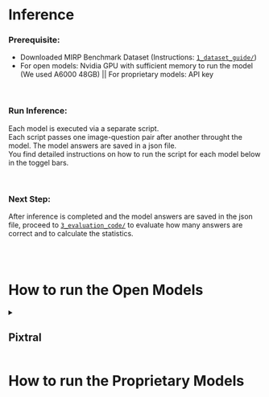 # Inference

### Prerequisite: 
- Downloaded MIRP Benchmark Dataset (Instructions: [`1_dataset_guide/`](https://github.com/Wolfda95/MIRP_Benchmark/tree/main/1_dataset_guide))
- For open models: Nvidia GPU with sufficient memory to run the model (We used A6000 48GB) || For proprietary models: API key

<br/>

### Run Inference: 
Each model is executed via a separate script.  <br>
Each script passes one image-question pair after another throught the model. The model answers are saved in a json file. <br>
You find detailed instructions on how to run the script for each model below in the toggel bars. 

<br/>

### Next Step: 
After inference is completed and the model answers are saved in the json file, proceed to [`3_evaluation_code/`](https://github.com/Wolfda95/MIRP_Benchmark/tree/main/3_evaluation_code) to evaluate how many answers are correct and to calculate the statistics. 

<br/> <br/>
# How to run the Open Models

<details>
<summary><h2>Pixtral</h2></summary>
  
 ### Test
 
</details>


# How to run the Proprietary Models




